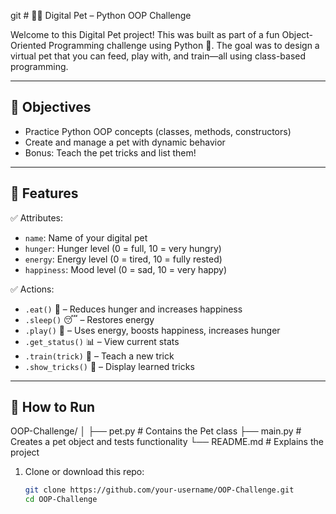 git # 🐶🐾 Digital Pet – Python OOP Challenge

Welcome to this Digital Pet project! This was built as part of a fun Object-Oriented Programming challenge using Python 🐍. The goal was to design a virtual pet that you can feed, play with, and train—all using class-based programming.

---

## 🎯 Objectives

- Practice Python OOP concepts (classes, methods, constructors)
- Create and manage a pet with dynamic behavior
- Bonus: Teach the pet tricks and list them!

---

## 🐶 Features

✅ Attributes:
- `name`: Name of your digital pet
- `hunger`: Hunger level (0 = full, 10 = very hungry)
- `energy`: Energy level (0 = tired, 10 = fully rested)
- `happiness`: Mood level (0 = sad, 10 = very happy)

✅ Actions:
- `.eat()` 🍖 – Reduces hunger and increases happiness
- `.sleep()` 😴 – Restores energy
- `.play()` 🎾 – Uses energy, boosts happiness, increases hunger
- `.get_status()` 📊 – View current stats
- `.train(trick)` 🧠 – Teach a new trick
- `.show_tricks()` 🎩 – Display learned tricks

---

## 🚀 How to Run

OOP-Challenge/
│
├── pet.py        # Contains the Pet class
├── main.py       # Creates a pet object and tests functionality
└── README.md     # Explains the project

1. Clone or download this repo:
   ```bash
   git clone https://github.com/your-username/OOP-Challenge.git
   cd OOP-Challenge


